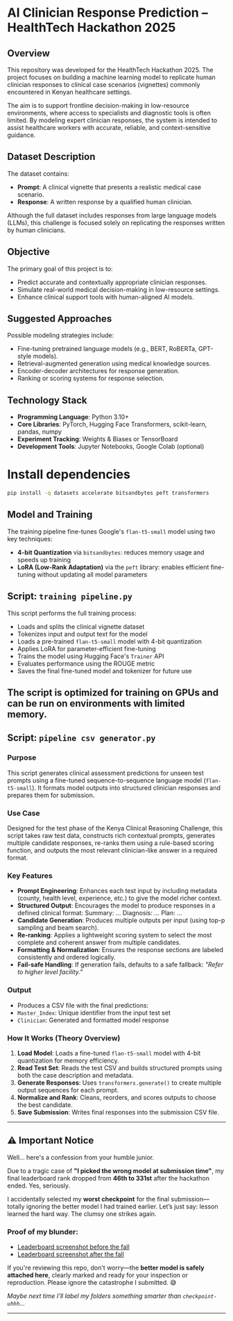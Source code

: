 # AI Clinician Response Prediction – HealthTech Hackathon 2025

## Overview

This repository was developed for the HealthTech Hackathon 2025. The project focuses on building a machine learning model to replicate human clinician responses to clinical case scenarios (vignettes) commonly encountered in Kenyan healthcare settings. 

The aim is to support frontline decision-making in low-resource environments, where access to specialists and diagnostic tools is often limited. By modeling expert clinician responses, the system is intended to assist healthcare workers with accurate, reliable, and context-sensitive guidance.

## Dataset Description

The dataset contains:

- **Prompt**: A clinical vignette that presents a realistic medical case scenario.
- **Response**: A written response by a qualified human clinician.

Although the full dataset includes responses from large language models (LLMs), this challenge is focused solely on replicating the responses written by human clinicians.

## Objective

The primary goal of this project is to:

- Predict accurate and contextually appropriate clinician responses.
- Simulate real-world medical decision-making in low-resource settings.
- Enhance clinical support tools with human-aligned AI models.

## Suggested Approaches

Possible modeling strategies include:

- Fine-tuning pretrained language models (e.g., BERT, RoBERTa, GPT-style models).
- Retrieval-augmented generation using medical knowledge sources.
- Encoder-decoder architectures for response generation.
- Ranking or scoring systems for response selection.

## Technology Stack

- **Programming Language**: Python 3.10+
- **Core Libraries**: PyTorch, Hugging Face Transformers, scikit-learn, pandas, numpy
- **Experiment Tracking**: Weights & Biases or TensorBoard
- **Development Tools**: Jupyter Notebooks, Google Colab (optional)

# Install dependencies
```bash
pip install -q datasets accelerate bitsandbytes peft transformers
```
## Model and Training

The training pipeline fine-tunes Google's `flan-t5-small` model using two key techniques:

- **4-bit Quantization** via `bitsandbytes`: reduces memory usage and speeds up training
- **LoRA (Low-Rank Adaptation)** via the `peft` library: enables efficient fine-tuning without updating all model parameters

## Script: `training pipeline.py`

This script performs the full training process:

- Loads and splits the clinical vignette dataset
- Tokenizes input and output text for the model
- Loads a pre-trained `flan-t5-small` model with 4-bit quantization
- Applies LoRA for parameter-efficient fine-tuning
- Trains the model using Hugging Face's `Trainer` API
- Evaluates performance using the ROUGE metric
- Saves the final fine-tuned model and tokenizer for future use

The script is optimized for training on GPUs and can be run on environments with limited memory.
----
## Script: `pipeline csv generator.py`

### Purpose

This script generates clinical assessment predictions for unseen test prompts using a fine-tuned sequence-to-sequence language model (`flan-t5-small`). It formats model outputs into structured clinician responses and prepares them for submission.

### Use Case

Designed for the test phase of the Kenya Clinical Reasoning Challenge, this script takes raw test data, constructs rich contextual prompts, generates multiple candidate responses, re-ranks them using a rule-based scoring function, and outputs the most relevant clinician-like answer in a required format.

### Key Features

- **Prompt Engineering**: Enhances each test input by including metadata (county, health level, experience, etc.) to give the model richer context.
- **Structured Output**: Encourages the model to produce responses in a defined clinical format:
Summary: ...
Diagnosis: ...
Plan: ...
- **Candidate Generation**: Produces multiple outputs per input (using top-p sampling and beam search).
- **Re-ranking**: Applies a lightweight scoring system to select the most complete and coherent answer from multiple candidates.
- **Formatting & Normalization**: Ensures the response sections are labeled consistently and ordered logically.
- **Fail-safe Handling**: If generation fails, defaults to a safe fallback: _"Refer to higher level facility."_

### Output

- Produces a CSV file with the final predictions:
- `Master_Index`: Unique identifier from the input test set
- `Clinician`: Generated and formatted model response

### How It Works (Theory Overview)

1. **Load Model**: Loads a fine-tuned `flan-t5-small` model with 4-bit quantization for memory efficiency.
2. **Read Test Set**: Reads the test CSV and builds structured prompts using both the case description and metadata.
3. **Generate Responses**: Uses `transformers.generate()` to create multiple output sequences for each prompt.
4. **Normalize and Rank**: Cleans, reorders, and scores outputs to choose the best candidate.
5. **Save Submission**: Writes final responses into the submission CSV file.

----
## ⚠️ Important Notice

Well... here's a confession from your humble junior.

Due to a tragic case of **"I picked the wrong model at submission time"**, my final leaderboard rank dropped from **46th to 331st** after the hackathon ended. Yes, seriously.

I accidentally selected my **worst checkpoint** for the final submission—totally ignoring the better model I had trained earlier. Let’s just say: lesson learned the hard way. The clumsy one strikes again.

### Proof of my blunder:

- [Leaderboard screenshot before the fall](https://i.ibb.co/p6tszVqX/Screenshot-2025-07-01-0310406.png)  
- [Leaderboard screenshot after the fall](https://i.ibb.co/nsC40RwY/Screenshot-2025-07-01-030910.png)

If you're reviewing this repo, don't worry—the **better model is safely attached here**, clearly marked and ready for your inspection or reproduction. Please ignore the catastrophe I submitted. 😅

_Maybe next time I’ll label my folders something smarter than `checkpoint-uhhh`..._

---
